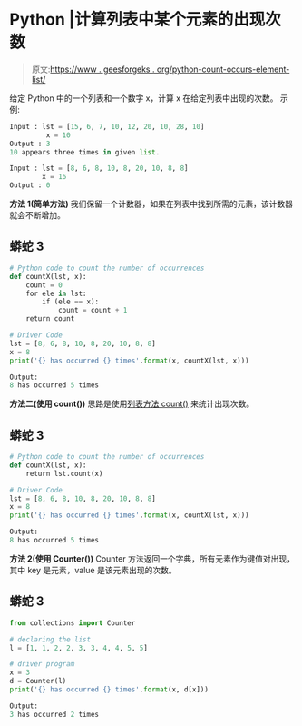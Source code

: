 # Python |计算列表中某个元素的出现次数

> 原文:[https://www . geesforgeks . org/python-count-occurs-element-list/](https://www.geeksforgeeks.org/python-count-occurrences-element-list/)

给定 Python 中的一个列表和一个数字 x，计算 x 在给定列表中出现的次数。
示例:

```py
Input : lst = [15, 6, 7, 10, 12, 20, 10, 28, 10]
         x = 10
Output : 3 
10 appears three times in given list.

Input : lst = [8, 6, 8, 10, 8, 20, 10, 8, 8]
        x = 16
Output : 0
```

**方法 1(简单方法)**
我们保留一个计数器，如果在列表中找到所需的元素，该计数器就会不断增加。

## 蟒蛇 3

```py
# Python code to count the number of occurrences
def countX(lst, x):
    count = 0
    for ele in lst:
        if (ele == x):
            count = count + 1
    return count

# Driver Code
lst = [8, 6, 8, 10, 8, 20, 10, 8, 8]
x = 8
print('{} has occurred {} times'.format(x, countX(lst, x)))
```

```py
Output:
8 has occurred 5 times
```

**方法二(使用 count())**
思路是使用[列表方法 count()](https://www.geeksforgeeks.org/list-methods-python/) 来统计出现次数。

## 蟒蛇 3

```py
# Python code to count the number of occurrences
def countX(lst, x):
    return lst.count(x)

# Driver Code
lst = [8, 6, 8, 10, 8, 20, 10, 8, 8]
x = 8
print('{} has occurred {} times'.format(x, countX(lst, x)))
```

```py
Output:
8 has occurred 5 times 
```

**方法 2(使用 Counter())**
Counter 方法返回一个字典，所有元素作为键值对出现，其中 key 是元素，value 是该元素出现的次数。

## 蟒蛇 3

```py
from collections import Counter

# declaring the list
l = [1, 1, 2, 2, 3, 3, 4, 4, 5, 5]

# driver program
x = 3
d = Counter(l)
print('{} has occurred {} times'.format(x, d[x]))
```

```py
Output:
3 has occurred 2 times
```